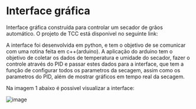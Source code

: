 # Interface gráfica
Interface gráfica construída para controlar um secador de grãos automático. O projeto de TCC está disponivel no seguinte link: 

A interface foi desenvolvida em python, e tem o objetivo de se comunicar com uma rotina feita em c++(arduino). A aplicação do arduino tem o objetivo de coletar os dados de temperatura e umidade do secador, fazer o controle através do PID e passar estes dados para a interface, que tem a função de configurar todos os parametros da secagem, assim como os parametros do PID, além de mostrar gráficos em tempo real da secagem.

Na imagem 1 abaixo é possivel visualizar a interface:

![image](https://user-images.githubusercontent.com/97236661/179998206-1f75d362-1dea-43a5-ac65-7a2f279817ce.png)
